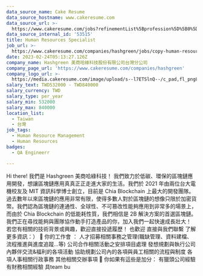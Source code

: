 ```yaml
---
data_source_name: Cake Resume
data_source_hostname: www.cakeresume.com
data_source_url: >-
  https://www.cakeresume.com/jobs?refinementList%5Bprofession%5D%5B0%5D=engineering_qa-engineer&refinementList%5Bsalary_currency%5D=TWD&range%5Bsalary_range%5D%5Bmin%5D=800096
data_source_internal_id: '53515'
title: Human Resources Specialist
job_url: >-
  https://www.cakeresume.com/companies/hashgreen/jobs/copy-human-resources-specialist
date: 2023-02-24T05:13:27.126Z
company_name: Hashgreen 美商哈綠科技股份有限公司台灣分公司
company_page_url: 'https://www.cakeresume.com/companies/hashgreen'
company_logo_url: >-
  https://media.cakeresume.com/image/upload/s--l7ETSlnQ--/c_pad,fl_png8,h_200,w_200/v1667371703/m0gjza4gzoxzw5o01zjr.png
salary_text: TWD532000 - TWD840000
salary_currency: TWD
salary_type: per_year
salary_min: 532000
salary_max: 840000
location_list:
  - Taiwan
  - 台灣
job_tags:
  - Human Resource Management
  - Human Resources
badges:
  - QA Engineerr

---
```


Hi there! 我們是 Hashgreen 美商哈綠科技！ 我們致力於低碳、環保的區塊鏈應用開發，想讓區塊鏈應用真真正正走進大家的生活。我們於 2021 年由兩位台大電機校友及 MIT 資訊科學博士創立，目前是 Chia Blockchain 上最大的開發團隊。 過去數年以來區塊鏈的應用非常有限，使得多數人對於區塊鏈的想像只限於加密貨幣。我們認為區塊鏈的連通性、全球性、不可篡改性能夠應用到非常多的場景上，而由於 Chia Blockchain 的低能耗性質，我們相信是 2B 解決方案的首選區塊鏈。 我們正在尋找能夠與團隊協作動手打造產品的你，加入我們一起快速成長壯大！ 若您有相關的技術背景或興趣，歡迎直接投遞履歷！ 也歡迎 直接與我們聯繫 了解更多資訊：） 🌱 你的工作會 ： 人才招募相關事務之管理(職缺管理、資料建檔、流程推進與進度追蹤...等) 公司合作相關活動之安排項目處理 發想規劃與執行公司內夥伴交流&福利的各項活動 協助規劃公司內的各項與員工相關的流程與制度 各項人事相關行政事務 其他相關交辦事項 🌱 你如果有這些是加分： 有獵頭公司經驗 有財務相關經驗 具team bu